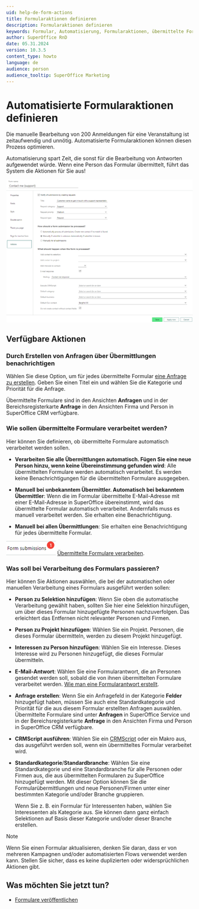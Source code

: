 ```yaml
---
uid: help-de-form-actions
title: Formularaktionen definieren
description: Formularaktionen definieren
keywords: Formular, Automatisierung, Formularaktionen, übermittelte Formulare
author: SuperOffice RnD
date: 05.31.2024
version: 10.3.5
content_type: howto
language: de
audience: person
audience_tooltip: SuperOffice Marketing
---
```


# Automatisierte Formularaktionen definieren

Die manuelle Bearbeitung von 200 Anmeldungen für eine Veranstaltung ist zeitaufwendig und unnötig. Automatisierte Formularaktionen können diesen Prozess optimieren.

Automatisierung spart Zeit, die sonst für die Bearbeitung von Antworten aufgewendet würde. Wenn eine Person das Formular übermittelt, führt das System die Aktionen für Sie aus!

![Formularaktionen definieren -screenshot][img17]

## Verfügbare Aktionen

### Durch Erstellen von Anfragen über Übermittlungen benachrichtigen

Wählen Sie diese Option, um für jedes übermittelte Formular [eine Anfrage zu erstellen][8]. Geben Sie einen Titel ein und wählen Sie die Kategorie und Priorität für die Anfrage.

Übermittelte Formulare sind in den Ansichten **Anfragen** und in der Bereichsregisterkarte **Anfrage** in den Ansichten Firma und Person in SuperOffice CRM verfügbare.

### Wie sollen übermittelte Formulare verarbeitet werden?

Hier können Sie definieren, ob übermittelte Formulare automatisch verarbeitet werden sollen.

* **Verarbeiten Sie alle Übermittlungen automatisch. Fügen Sie eine neue Person hinzu, wenn keine Übereinstimmung gefunden wird**: Alle übermittelten Formulare werden automatisch verarbeitet. Es werden keine Benachrichtigungen für die übermittelten Formulare ausgegeben.

* **Manuell bei unbekanntem Übermittler. Automatisch bei bekanntem Übermittler**: Wenn die im Formular übermittelte E-Mail-Adresse mit einer E-Mail-Adresse in SuperOffice übereinstimmt, wird das übermittelte Formular automatisch verarbeitet. Andernfalls muss es manuell verarbeitet werden. Sie erhalten eine Benachrichtigung.

* **Manuell bei allen Übermittlungen**: Sie erhalten eine Benachrichtigung für jedes übermittelte Formular.

![Symbol][img11] [Übermittelte Formulare verarbeiten][6].

### Was soll bei Verarbeitung des Formulars passieren?

Hier können Sie Aktionen auswählen, die bei der automatischen oder manuellen Verarbeitung eines Formulars ausgeführt werden sollen:

* **Person zu Selektion hinzufügen**: Wenn Sie oben die automatische Verarbeitung gewählt haben, sollten Sie hier eine Selektion hinzufügen, um über dieses Formular hinzugefügte Personen nachzuverfolgen. Das erleichtert das Entfernen nicht relevanter Personen und Firmen.

* **Person zu Projekt hinzufügen**: Wählen Sie ein Projekt. Personen, die dieses Formular übermitteln, werden zu diesem Projekt hinzugefügt.

* **Interessen zu Person hinzufügen**: Wählen Sie ein Interesse. Dieses Interesse wird zu Personen hinzugefügt, die dieses Formular übermitteln.

* **E-Mail-Antwort**: Wählen Sie eine Formularantwort, die an Personen gesendet werden soll, sobald die von ihnen übermittelten Formulare verarbeitet werden. [Wie man eine Formularantwort erstellt][7].

* **Anfrage erstellen**: Wenn Sie ein Anfragefeld in der Kategorie **Felder** hinzugefügt haben, müssen Sie auch eine Standardkategorie und Priorität für die aus diesem Formular erstellten Anfragen auswählen. Übermittelte Formulare sind unter **Anfragen** in SuperOffice Service und in der Bereichsregisterkarte **Anfrage** in den Ansichten Firma und Person in SuperOffice CRM verfügbare.

* **CRMScript ausführen**: Wählen Sie ein [CRMScript][9] oder ein Makro aus, das ausgeführt werden soll, wenn ein übermitteltes Formular verarbeitet wird.

* **Standardkategorie**/**Standardbranche**: Wählen Sie eine Standardkategorie und eine Standardbranche für alle Personen oder Firmen aus, die aus übermittelten Formularen zu SuperOffice hinzugefügt werden. Mit dieser Option können Sie die Formularübermittlungen und neue Personen/Firmen unter einer bestimmten Kategorie und/oder Branche gruppieren.

    Wenn Sie z. B. ein Formular für Interessenten haben, wählen Sie Interessenten als Kategorie aus. Sie können dann ganz einfach Selektionen auf Basis dieser Kategorie und/oder dieser Branche erstellen.

> [!NOTE]
> Wenn Sie einen Formular aktualisieren, denken Sie daran, dass er von mehreren Kampagnen und/oder automatisierten Flows verwendet werden kann. Stellen Sie sicher, dass es keine duplizierten oder widersprüchlichen Aktionen gibt.

## Was möchten Sie jetzt tun?

* [Formulare veröffentlichen][2]

<!-- Referenced links -->
[2]: publish.md
[6]: process-submissions.md
[7]: ../../mailing/learn/create/tutorial-form-mailing.yml
[8]: ../../../request/learn/create.md
[9]: ../../../../en/automation/crmscript/howto/marketing/forms.md

<!-- Referenced images -->
[img11]: ../../../../media/loc/en/marketing/form-notification.png
[img17]: ../../../../media/loc/en/marketing/contact-me-form-actions.png

